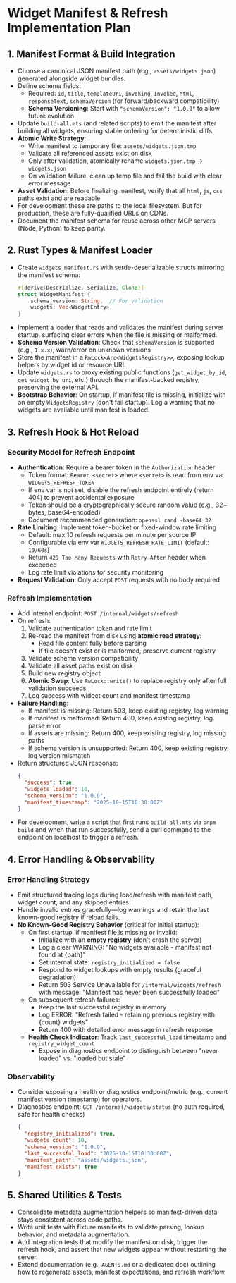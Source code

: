 # Widget Manifest & Refresh Implementation Plan

## 1. Manifest Format & Build Integration

- Choose a canonical JSON manifest path (e.g., `assets/widgets.json`) generated alongside widget bundles.
- Define schema fields:
  - Required: `id`, `title`, `templateUri`, `invoking`, `invoked`, `html`, `responseText`, `schemaVersion` (for forward/backward compatibility)
  - **Schema Versioning**: Start with `"schemaVersion": "1.0.0"` to allow future evolution
- Update `build-all.mts` (and related scripts) to emit the manifest after building all widgets, ensuring stable ordering for deterministic diffs.
- **Atomic Write Strategy**:
  - Write manifest to temporary file: `assets/widgets.json.tmp`
  - Validate all referenced assets exist on disk
  - Only after validation, atomically rename `widgets.json.tmp` → `widgets.json`
  - On validation failure, clean up temp file and fail the build with clear error message
- **Asset Validation**: Before finalizing manifest, verify that all `html`, `js`, `css` paths exist and are readable
- For development these are paths to the local filesystem. But for production, these are fully-qualified URLs on CDNs.
- Document the manifest schema for reuse across other MCP servers (Node, Python) to keep parity.

## 2. Rust Types & Manifest Loader

- Create `widgets_manifest.rs` with serde-deserializable structs mirroring the manifest schema:
  ```rust
  #[derive(Deserialize, Serialize, Clone)]
  struct WidgetManifest {
      schema_version: String,  // For validation
      widgets: Vec<WidgetEntry>,
  }
  ```
- Implement a loader that reads and validates the manifest during server startup, surfacing clear errors when the file is missing or malformed.
- **Schema Version Validation**: Check that `schemaVersion` is supported (e.g., `1.x.x`), warn/error on unknown versions
- Store the manifest in a `RwLock<Arc<WidgetsRegistry>>`, exposing lookup helpers by widget id or resource URI.
- Update `widgets.rs` to proxy existing public functions (`get_widget_by_id`, `get_widget_by_uri`, etc.) through the manifest-backed registry, preserving the external API.
- **Bootstrap Behavior**: On startup, if manifest file is missing, initialize with an empty `WidgetsRegistry` (don't fail startup). Log a warning that no widgets are available until manifest is loaded.

## 3. Refresh Hook & Hot Reload

### Security Model for Refresh Endpoint

- **Authentication**: Require a bearer token in the `Authorization` header
  - Token format: `Bearer <secret>` where `<secret>` is read from env var `WIDGETS_REFRESH_TOKEN`
  - If env var is not set, disable the refresh endpoint entirely (return 404) to prevent accidental exposure
  - Token should be a cryptographically secure random value (e.g., 32+ bytes, base64-encoded)
  - Document recommended generation: `openssl rand -base64 32`
- **Rate Limiting**: Implement token-bucket or fixed-window rate limiting
  - Default: max 10 refresh requests per minute per source IP
  - Configurable via env var `WIDGETS_REFRESH_RATE_LIMIT` (default: `10/60s`)
  - Return `429 Too Many Requests` with `Retry-After` header when exceeded
  - Log rate limit violations for security monitoring
- **Request Validation**: Only accept `POST` requests with no body required

### Refresh Implementation

- Add internal endpoint: `POST /internal/widgets/refresh`
- On refresh:
  1. Validate authentication token and rate limit
  2. Re-read the manifest from disk using **atomic read strategy**:
     - Read file content fully before parsing
     - If file doesn't exist or is malformed, preserve current registry
  3. Validate schema version compatibility
  4. Validate all asset paths exist on disk
  5. Build new registry object
  6. **Atomic Swap**: Use `RwLock::write()` to replace registry only after full validation succeeds
  7. Log success with widget count and manifest timestamp
- **Failure Handling**:
  - If manifest is missing: Return 503, keep existing registry, log warning
  - If manifest is malformed: Return 400, keep existing registry, log parse error
  - If assets are missing: Return 400, keep existing registry, log missing paths
  - If schema version is unsupported: Return 400, keep existing registry, log version mismatch
- Return structured JSON response:
  ```json
  {
    "success": true,
    "widgets_loaded": 10,
    "schema_version": "1.0.0",
    "manifest_timestamp": "2025-10-15T10:30:00Z"
  }
  ```
- For development, write a script that first runs `build-all.mts` via `pnpm build` and when that run successfully, send a curl command to the endpoint on localhost to trigger a refresh.

## 4. Error Handling & Observability

### Error Handling Strategy

- Emit structured tracing logs during load/refresh with manifest path, widget count, and any skipped entries.
- Handle invalid entries gracefully—log warnings and retain the last known-good registry if reload fails.
- **No Known-Good Registry Behavior** (critical for initial startup):
  - On first startup, if manifest file is missing or invalid:
    - Initialize with an **empty registry** (don't crash the server)
    - Log a clear WARNING: "No widgets available - manifest not found at {path}"
    - Set internal state: `registry_initialized = false`
    - Respond to widget lookups with empty results (graceful degradation)
    - Return 503 Service Unavailable for `/internal/widgets/refresh` with message: "Manifest has never been successfully loaded"
  - On subsequent refresh failures:
    - Keep the last successful registry in memory
    - Log ERROR: "Refresh failed - retaining previous registry with {count} widgets"
    - Return 400 with detailed error message in refresh response
  - **Health Check Indicator**: Track `last_successful_load` timestamp and `registry_widget_count`
    - Expose in diagnostics endpoint to distinguish between "never loaded" vs. "loaded but stale"

### Observability

- Consider exposing a health or diagnostics endpoint/metric (e.g., current manifest version timestamp) for operators.
- Diagnostics endpoint: `GET /internal/widgets/status` (no auth required, safe for health checks)
  ```json
  {
    "registry_initialized": true,
    "widgets_count": 10,
    "schema_version": "1.0.0",
    "last_successful_load": "2025-10-15T10:30:00Z",
    "manifest_path": "assets/widgets.json",
    "manifest_exists": true
  }
  ```

## 5. Shared Utilities & Tests

- Consolidate metadata augmentation helpers so manifest-driven data stays consistent across code paths.
- Write unit tests with fixture manifests to validate parsing, lookup behavior, and metadata augmentation.
- Add integration tests that modify the manifest on disk, trigger the refresh hook, and assert that new widgets appear without restarting the server.
- Extend documentation (e.g., `AGENTS.md` or a dedicated doc) outlining how to regenerate assets, manifest expectations, and refresh workflow.
